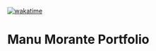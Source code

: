 [![wakatime](https://wakatime.com/badge/user/c8d2802f-0742-4964-bd79-1cb374b6de43/project/99a2b351-c0a0-4bf6-a34e-acc537e3ff3d.svg)](#)

# Manu Morante Portfolio
